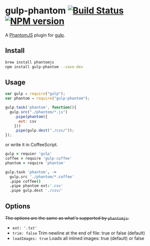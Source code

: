 # gulp-phantom [![Build Status](https://travis-ci.org/cognitom/gulp-phantom.svg?branch=master)](https://travis-ci.org/cognitom/gulp-phantom) [![NPM version](https://badge.fury.io/js/gulp-phantom.svg)](http://badge.fury.io/js/gulp-phantom)

A [PhantomJS](http://phantomjs.org/) plugin for [gulp](https://github.com/wearefractal/gulp).


## Install

```bash
brew install phantomjs
npm install gulp-phantom --save-dev
```


## Usage

```javascript
var gulp = require("gulp");
var phantom = require("gulp-phantom");

gulp.task('phantom', function(){
  gulp.src("./phantom/*.js")
    .pipe(phantom({
      ext: csv
    }))
    .pipe(gulp.dest("./csv/"));
});
```

or write it in CoffeeScript.

```coffeescript
gulp = requier 'gulp'
coffee = require 'gulp-coffee'
phantom = require 'phantom'

gulp.task 'phantom', ->
  gulp.src './phantom/*.coffee'
  .pipe coffee()
  .pipe phantom ext:'.csv'
  .pipe gulp.dest './csv/'
```


## Options

~~The options are the same as what's supported by `phantomjs`.~~

- `ext: '.txt'`
- `trim: false` Trim newline at the end of file: true or false (default)
- `loadImages: true` Loads all inlined images: true (default) or false
